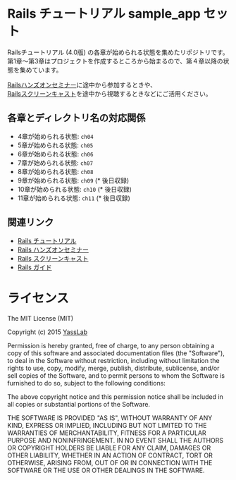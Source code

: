 # Rails チュートリアル sample_app セット

Railsチュートリアル (4.0版) の各章が始められる状態を集めたリポジトリです。   
第1章〜第3章はプロジェクトを作成するところから始まるので、第４章以降の状態を集めています。

[Railsハンズオンセミナー](http://railstutorial.jp/seminars)に途中から参加するときや、   
[Railsスクリーンキャスト](http://railstutorial.jp/screencasts)を途中から視聴するときなどにご活用ください。

## 各章とディレクトリ名の対応関係

-  4章が始められる状態: `ch04`
-  5章が始められる状態: `ch05`
-  6章が始められる状態: `ch06`
-  7章が始められる状態: `ch07`
-  8章が始められる状態: `ch08`
-  9章が始められる状態: `ch09` (* 後日収録)
- 10章が始められる状態: `ch10` (* 後日収録)
- 11章が始められる状態: `ch11` (* 後日収録)


## 関連リンク

- [Rails チュートリアル](http://railstutorial.jp)
- [Rails ハンズオンセミナー](http://railstutorial.jp/seminars)
- [Rails スクリーンキャスト](http://railstutorial.jp/screencasts)
- [Rails ガイド](http://railsguides.jp)


# ライセンス

The MIT License (MIT)

Copyright (c) 2015 [YassLab](http://yasslab.jp)

Permission is hereby granted, free of charge, to any person obtaining a copy
of this software and associated documentation files (the "Software"), to deal
in the Software without restriction, including without limitation the rights
to use, copy, modify, merge, publish, distribute, sublicense, and/or sell
copies of the Software, and to permit persons to whom the Software is
furnished to do so, subject to the following conditions:

The above copyright notice and this permission notice shall be included in all
copies or substantial portions of the Software.

THE SOFTWARE IS PROVIDED "AS IS", WITHOUT WARRANTY OF ANY KIND, EXPRESS OR
IMPLIED, INCLUDING BUT NOT LIMITED TO THE WARRANTIES OF MERCHANTABILITY,
FITNESS FOR A PARTICULAR PURPOSE AND NONINFRINGEMENT. IN NO EVENT SHALL THE
AUTHORS OR COPYRIGHT HOLDERS BE LIABLE FOR ANY CLAIM, DAMAGES OR OTHER
LIABILITY, WHETHER IN AN ACTION OF CONTRACT, TORT OR OTHERWISE, ARISING FROM,
OUT OF OR IN CONNECTION WITH THE SOFTWARE OR THE USE OR OTHER DEALINGS IN THE
SOFTWARE.
